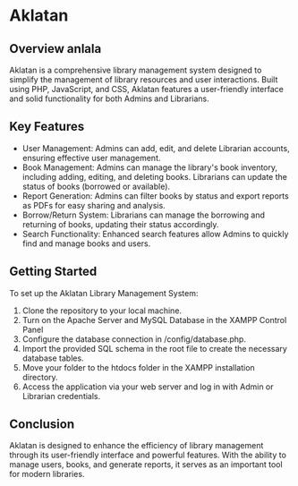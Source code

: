 # Aklatan

## Overview anlala

Aklatan is a comprehensive library management system designed to simplify the management of library resources and user interactions. Built using PHP, JavaScript, and CSS, Aklatan features a user-friendly interface and solid functionality for both Admins and Librarians.

## Key Features

- User Management: Admins can add, edit, and delete Librarian accounts, ensuring effective user management.
- Book Management: Admins can manage the library's book inventory, including adding, editing, and deleting books. Librarians can update the status of books (borrowed or available).
- Report Generation: Admins can filter books by status and export reports as PDFs for easy sharing and analysis.
- Borrow/Return System: Librarians can manage the borrowing and returning of books, updating their status accordingly.
- Search Functionality: Enhanced search features allow Admins to quickly find and manage books and users.

## Getting Started

To set up the Aklatan Library Management System:

1. Clone the repository to your local machine.
2. Turn on the Apache Server and MySQL Database in the XAMPP Control Panel
3. Configure the database connection in /config/database.php.
4. Import the provided SQL schema in the root file to create the necessary database tables.
5. Move your folder to the htdocs folder in the XAMPP installation directory.
6. Access the application via your web server and log in with Admin or Librarian credentials.

## Conclusion

Aklatan is designed to enhance the efficiency of library management through its user-friendly interface and powerful features. With the ability to manage users, books, and generate reports, it serves as an important tool for modern libraries.
